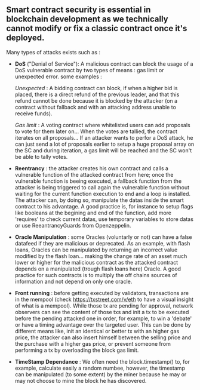 ## Smart contract security is essential in blockchain development as we technically cannot modify or fix a classic contract once it's deployed.

Many types of attacks exists such as :

- **DoS** ("Denial of Service"): A malicious contract can block the usage of a DoS vulnerable contract by two types of means : gas limit or unexpected error. 
some examples :

    *Unexpected* : 
      A bidding contract can block, if when a higher bid is placed, there is a direct refund of the previous leader, and that this refund cannot be done       because it is blocked by the attacker (on a contract without fallback and with an attacking address unable to receive funds).

    *Gas limit* : 
      A voting contract where whitelisted users can add proposals to vote for them later on... When the votes are tallied, the contract iterates on all         proposals... If an attacker wants to perfor a DoS attack, he can just send a lot of proposals earlier to setup a huge proposal array on the SC and       during iteration, a gas limit will be reached and the SC won't be able to tally votes.

- **Reentrancy** : the attacker creates his own contract and calls a vulnerable function of the attacked contract from here; once the vulnerable function is beeing executed, a fallback function from the attacker is being triggered to call again the vulnerable function without waiting for the current function execution to end and a loop is installed. The attacker can, by doing so, manipulate the datas inside the smart contract to his advantage.
A good practice is, for instance to setup flags like booleans at the begining and end of the function, add more 'requires' to check current datas, use temporary variables to store datas or use ReeantrancyGuards from Openzeppelin.

- **Oracle Manipulation** : some Oracles (voluntarly or not) can have a false datafeed if they are malicious or deprecated. As an example, with flash loans, Oracles can be manipulated by returning an incorrect value modified by the flash loan... making the change rate of an asset much lower or higher for the malicious contract as the attacked contract depends on a manipulated (trough flash loans here) Oracle.
A good practice for such contracts is to multiply the off chains sources of information and not depend on only one oracle.

- **Front running** : before getting executed by validators, transactions are in the mempool (check https://txstreet.com/v/eth to have a visual insight of what is a mempool). While those tx are pending for approval, network observers can see the content of those txs and init a tx to be executed before the pending attacked one in order, for example, to win a 'debate' or have a timing advantage over the targeted user. This can be done by different means like, init an identical or better tx with an higher gas price, the attacker can also insert himself between the selling price and the purchase with a higher gas price, or prevent someone from performing a tx by overloading the block gas limit.

- **TimeStamp Dependance** : We often need the block.timestamp() to, for example, calculate easily a random numbee, however, the timestamp can be manipulated (to some extent) by the miner because he may or may not choose to mine the block he has discovered. 
